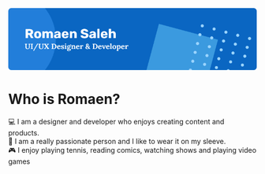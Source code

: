 <img src="github_banner.png" alt="profile banner" />

# Who is Romaen?
💻 I am a designer and developer who enjoys creating content and products. <br />
😤 I am a really passionate person and I like to wear it on my sleeve. <br/>
🎮 I enjoy playing tennis, reading comics, watching shows and playing video games 
